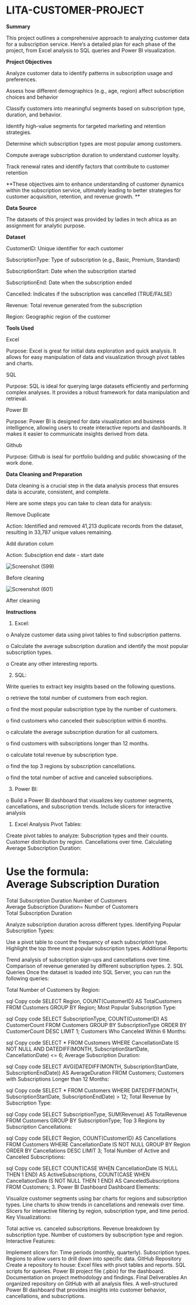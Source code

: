 # LITA-CUSTOMER-PROJECT

**Summary**

This project outlines a comprehensive approach to analyzing customer data for a subscription service. Here’s a detailed plan for each phase of the project, from Excel analysis to SQL queries and Power BI visualization.


**Project Objectives**


Analyze customer data to identify patterns in subscription usage and preferences.

Assess how different demographics (e.g., age, region) affect subscription choices and behavior

Classify customers into meaningful segments based on subscription type, duration, and behavior.

Identify high-value segments for targeted marketing and retention strategies.

Determine which subscription types are most popular among customers.

Compute average subscription duration to understand customer loyalty.

Track renewal rates and identify factors that contribute to customer retention


**These objectives aim to enhance understanding of customer dynamics within the subscription service, ultimately leading to better strategies for customer acquisition, retention, and revenue growth.
**


**Data Source**


The datasets of this project was provided by ladies in tech africa as an assignment for analytic purpose.


**Dataset**

CustomerID: Unique identifier for each customer

SubscriptionType: Type of subscription (e.g., Basic, Premium, Standard)

SubscriptionStart: Date when the subscription started

SubscriptionEnd: Date when the subscription ended

Cancelled: Indicates if the subscription was cancelled (TRUE/FALSE)

Revenue: Total revenue generated from the subscription

Region: Geographic region of the customer




**Tools Used**

Excel

Purpose: Excel is great for initial data exploration and quick analysis. It allows for easy manipulation of data and visualization through pivot tables and charts.

SQL

Purpose: SQL is ideal for querying large datasets efficiently and performing complex analyses. It provides a robust framework for data manipulation and retrieval.

Power BI

Purpose: Power BI is designed for data visualization and business intelligence, allowing users to create interactive reports and dashboards. It makes it easier to communicate insights derived from data.

Github

Purpose: Github is iseal for portfolio building and public showcasing of the work done.


**Data Cleaning and Preparation**


Data cleaning is a crucial step in the data analysis process that ensures data is accurate, consistent, and complete.

Here are some steps you can take to clean data for analysis:

 Remove Duplicate

Action: Identified and removed 41,213 duplicate records from the dataset, resulting in 33,787 unique values remaining.

Add duration colum

Action: Subsciption end date - start date










![Screenshot (599)](https://github.com/user-attachments/assets/9f32606d-fecf-428d-b482-48a7d139ac17)


Before cleaning


![Screenshot (601)](https://github.com/user-attachments/assets/090ff717-cfcd-4f7c-ad7a-e2e18a1d15cf)



After cleaning




**Instructions**


1. Excel:

o Analyze customer data using pivot tables to find subscription patterns.

o Calculate the average subscription duration and identify the most popular 
subscription types.

o Create any other interesting reports.


2. SQL:
   

Write queries to extract key insights based on the following questions. 

o retrieve the total number of customers from each region.

o find the most popular subscription type by the number of customers.

o find customers who canceled their subscription within 6 months.

o calculate the average subscription duration for all customers.

o find customers with subscriptions longer than 12 months.

o calculate total revenue by subscription type.

o find the top 3 regions by subscription cancellations.

o find the total number of active and canceled subscriptions.

3. Power BI:

o Build a Power BI dashboard that visualizes key customer segments, 
cancellations, and subscription trends. Include slicers for interactive analysis


















































1. Excel Analysis
Pivot Tables:

Create pivot tables to analyze:
Subscription types and their counts.
Customer distribution by region.
Cancellations over time.
Calculating Average Subscription Duration:

Use the formula:
Average Subscription Duration
=
Total Subscription Duration
Number of Customers
Average Subscription Duration= 
Number of Customers
Total Subscription Duration
​
 
Analyze subscription duration across different types.
Identifying Popular Subscription Types:

Use a pivot table to count the frequency of each subscription type.
Highlight the top three most popular subscription types.
Additional Reports:

Trend analysis of subscription sign-ups and cancellations over time.
Comparison of revenue generated by different subscription types.
2. SQL Queries
Once the dataset is loaded into SQL Server, you can run the following queries:

Total Number of Customers by Region:

sql
Copy code
SELECT Region, COUNT(CustomerID) AS TotalCustomers
FROM Customers
GROUP BY Region;
Most Popular Subscription Type:

sql
Copy code
SELECT SubscriptionType, COUNT(CustomerID) AS CustomerCount
FROM Customers
GROUP BY SubscriptionType
ORDER BY CustomerCount DESC
LIMIT 1;
Customers Who Canceled Within 6 Months:

sql
Copy code
SELECT *
FROM Customers
WHERE CancellationDate IS NOT NULL AND DATEDIFF(MONTH, SubscriptionStartDate, CancellationDate) <= 6;
Average Subscription Duration:

sql
Copy code
SELECT AVG(DATEDIFF(MONTH, SubscriptionStartDate, SubscriptionEndDate)) AS AverageDuration
FROM Customers;
Customers with Subscriptions Longer than 12 Months:

sql
Copy code
SELECT *
FROM Customers
WHERE DATEDIFF(MONTH, SubscriptionStartDate, SubscriptionEndDate) > 12;
Total Revenue by Subscription Type:

sql
Copy code
SELECT SubscriptionType, SUM(Revenue) AS TotalRevenue
FROM Customers
GROUP BY SubscriptionType;
Top 3 Regions by Subscription Cancellations:

sql
Copy code
SELECT Region, COUNT(CustomerID) AS Cancellations
FROM Customers
WHERE CancellationDate IS NOT NULL
GROUP BY Region
ORDER BY Cancellations DESC
LIMIT 3;
Total Number of Active and Canceled Subscriptions:

sql
Copy code
SELECT 
  COUNT(CASE WHEN CancellationDate IS NULL THEN 1 END) AS ActiveSubscriptions,
  COUNT(CASE WHEN CancellationDate IS NOT NULL THEN 1 END) AS CanceledSubscriptions
FROM Customers;
3. Power BI Dashboard
Dashboard Elements:

Visualize customer segments using bar charts for regions and subscription types.
Line charts to show trends in cancellations and renewals over time.
Slicers for interactive filtering by region, subscription type, and time period.
Key Visualizations:

Total active vs. canceled subscriptions.
Revenue breakdown by subscription type.
Number of customers by subscription type and region.
Interactive Features:

Implement slicers for:
Time periods (monthly, quarterly).
Subscription types.
Regions to allow users to drill down into specific data.
GitHub Repository
Create a repository to house:
Excel files with pivot tables and reports.
SQL scripts for queries.
Power BI project file (.pbix) for the dashboard.
Documentation on project methodology and findings.
Final Deliverables
An organized repository on GitHub with all analysis files.
A well-structured Power BI dashboard that provides insights into customer behavior, cancellations, and subscriptions.







